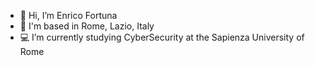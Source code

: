 - 👋 Hi, I’m Enrico Fortuna
- 📌 I'm based in Rome, Lazio, Italy
- 💻 I’m currently studying CyberSecurity at the Sapienza University of Rome


<!---
EnriFort/EnriFort is a ✨ special ✨ repository because its `README.md` (this file) appears on your GitHub profile.
You can click the Preview link to take a look at your changes.
- 👀 I’m interested in ...
- 🌱 I’m currently learning ...
- 💞️ I’m looking to collaborate on ...
- 📫 How to reach me ...
--->

